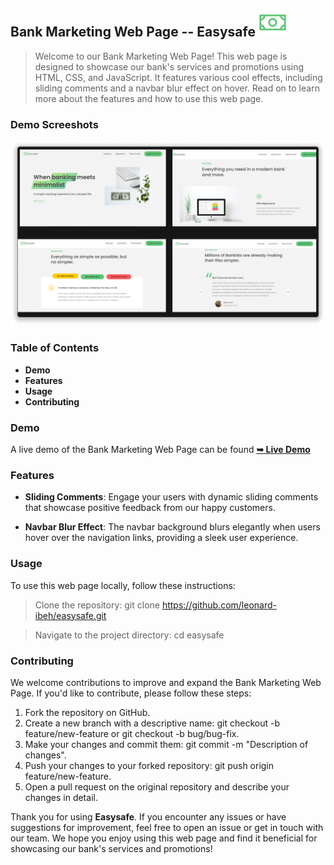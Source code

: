 ## Bank Marketing Web Page -- Easysafe ![Easysafelogo](./readme-images/moneylogo.png)

 > Welcome to our Bank Marketing Web Page! This web page is designed to showcase our bank's services and promotions using HTML, CSS, and JavaScript. It features various cool effects, including sliding comments and a navbar blur effect on hover. Read on to learn more about the features and how to use this web page.

### Demo Screeshots
![Easysafe](./readme-images/EasySafe.png)

### Table of Contents
- **Demo**
- **Features**
- **Usage**
- **Contributing**

### Demo
A live demo of the Bank Marketing Web Page can be found  <a href="https://easysafe.netlify.app/"><strong>➥ Live Demo</strong></a>

### Features
- **Sliding Comments**: Engage your users with dynamic sliding comments that showcase positive feedback from our happy customers.

- **Navbar Blur Effect**: The navbar background blurs elegantly when users hover over the navigation links, providing a sleek user experience.

### Usage
To use this web page locally, follow these instructions:

> Clone the repository: git clone https://github.com/leonard-ibeh/easysafe.git

> Navigate to the project directory: cd easysafe

### Contributing
We welcome contributions to improve and expand the Bank Marketing Web Page. If you'd like to contribute, please follow these steps:

1. Fork the repository on GitHub.
2. Create a new branch with a descriptive name: git checkout -b feature/new-feature or git checkout -b bug/bug-fix.
3. Make your changes and commit them: git commit -m "Description of changes".
4. Push your changes to your forked repository: git push origin feature/new-feature.
5. Open a pull request on the original repository and describe your changes in detail.

Thank you for using **Easysafe**. If you encounter any issues or have suggestions for improvement, feel free to open an issue or get in touch with our team. We hope you enjoy using this web page and find it beneficial for showcasing our bank's services and promotions!
